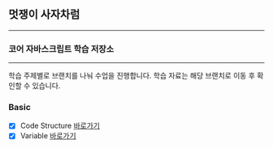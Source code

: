 ## 멋쟁이 사자차럼

---

### 코어 자바스크립트 학습 저장소

---

학습 주제별로 브랜치를 나눠 수업을 진행합니다.
학습 자료는 해당 브랜치로 이동 후 확인할 수 있습니다.

### Basic

- [x] Code Structure [바로가기](https://github.com/wnsrl7250/core_js/blob/main/client/chapter/core/01.codeStructure.js)
- [x] Variable [바로가기](https://github.com/wnsrl7250/core_js/blob/main/client/chapter/core/02.variables.js)
